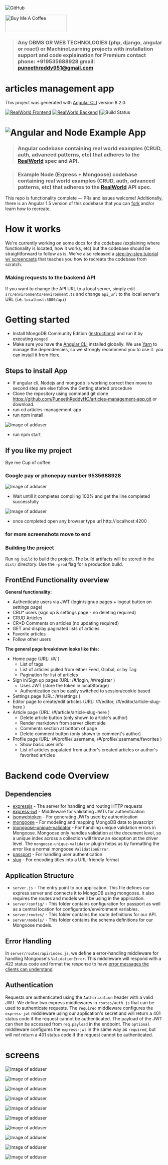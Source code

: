 ![GitHub](https://img.shields.io/github/license/PuneethReddyHC/online-shopping-system-advanced)

<a href="https://www.buymeacoffee.com/PuneethReddyHC" target="_blank"><img src="https://cdn.buymeacoffee.com/buttons/v2/default-yellow.png" alt="Buy Me A Coffee" width="195" height="55"></a>

> ### Any DBMS OR WEB TECHNOLOGIES (php, django, angular or react) or MachineLearning projects with installation support and code explaination for Premium contact phone: +919535688928 gmail: puneethreddy951@gmail.com

# articles management app

This project was generated with [Angular CLI](https://github.com/angular/angular-cli) version 8.2.0.

[![RealWorld Frontend](https://img.shields.io/badge/realworld-frontend-%23783578.svg)](https://github.com/PuneethReddyHC/articles-management-app/)
[![RealWorld Backend](https://img.shields.io/badge/realworld-backend-%23783578.svg)](https://github.com/PuneethReddyHC/articles-management-app/)
[![Build Status](https://travis-ci.org/gothinkster/angular-realworld-example-app.svg?branch=master)

# ![Angular and Node Example App](logo.png)

> ### Angular codebase containing real world examples (CRUD, auth, advanced patterns, etc) that adheres to the [RealWorld]() spec and API.

> ### Example Node (Express + Mongoose) codebase containing real world examples (CRUD, auth, advanced patterns, etc) that adheres to the [RealWorld](https://github.com/PuneethReddyHC/articles-management-app/) API spec.



This repo is functionality complete — PRs and issues welcome!
Additionally, there is an Angular 1.5 version of this codebase that you can [fork](https://github.com/PuneethReddyHC/articles-management-app/) and/or learn how to recreate.


# How it works

We're currently working on some docs for the codebase (explaining where functionality is located, how it works, etc) but the codebase should be straightforward to follow as is. We've also released a [step-by-step tutorial w/ screencasts](https://github.com/PuneethReddyHC/articles-management-app/) that teaches you how to recreate the codebase from scratch.

### Making requests to the backend API

If you want to change the API URL to a local server, simply edit `src/environments/environment.ts` and change `api_url` to the local server's URL (i.e. `localhost:3000/api`)


# Getting started

- Install MongoDB Community Edition ([instructions](https://docs.mongodb.com/manual/installation/#tutorials)) and run it by executing `mongod`
- Make sure you have the [Angular CLI](https://github.com/angular/angular-cli#installation) installed globally. We use [Yarn](https://yarnpkg.com) to manage the dependencies, so we strongly recommend you to use it. you can install it from [Here](https://yarnpkg.com/en/docs/install).

## Steps to install App

- If angular cli, Nodejs and mongodb is working correct then move to second step are else follow the Getting started procedure
- Clone the repository using command git clone https://github.com/PuneethReddyHC/articles-management-app.git 
 or download.
- run cd articles-management-app
- run npm install


![Image of adduser](https://github.com/PuneethReddyHC/articles-management-app/blob/master/screens/command.JPG)


- run npm start 

## If you like my project 
Bye me Cup of coffee

### Google pay or phonepay number 9535688928


![Image of adduser](https://github.com/PuneethReddyHC/articles-management-app/blob/master/screens/npmstart.JPG)


- Wait untill it completes compiling 100% and get the line completed successfully 


![Image of adduser](https://github.com/PuneethReddyHC/articles-management-app/blob/master/screens/npmfinish.JPG)


- once completed open any browser type url http://localhost:4200

### for more screenshots move to end 

### Building the project
Run `ng build` to build the project. The build artifacts will be stored in the `dist/` directory. Use the `-prod` flag for a production build.


## FrontEnd Functionality overview

**General functionality:**

- Authenticate users via JWT (login/signup pages + logout button on settings page)
- CRU* users (sign up & settings page - no deleting required)
- CRUD Articles
- CR*D Comments on articles (no updating required)
- GET and display paginated lists of articles
- Favorite articles
- Follow other users

**The general page breakdown looks like this:**

- Home page (URL: /#/ )
    - List of tags
    - List of articles pulled from either Feed, Global, or by Tag
    - Pagination for list of articles
- Sign in/Sign up pages (URL: /#/login, /#/register )
    - Uses JWT (store the token in localStorage)
    - Authentication can be easily switched to session/cookie based
- Settings page (URL: /#/settings )
- Editor page to create/edit articles (URL: /#/editor, /#/editor/article-slug-here )
- Article page (URL: /#/article/article-slug-here )
    - Delete article button (only shown to article's author)
    - Render markdown from server client side
    - Comments section at bottom of page
    - Delete comment button (only shown to comment's author)
- Profile page (URL: /#/profile/:username, /#/profile/:username/favorites )
    - Show basic user info
    - List of articles populated from author's created articles or author's favorited articles

# Backend code Overview

## Dependencies

- [expressjs](https://github.com/expressjs/express) - The server for handling and routing HTTP requests
- [express-jwt](https://github.com/auth0/express-jwt) - Middleware for validating JWTs for authentication
- [jsonwebtoken](https://github.com/auth0/node-jsonwebtoken) - For generating JWTs used by authentication
- [mongoose](https://github.com/Automattic/mongoose) - For modeling and mapping MongoDB data to javascript 
- [mongoose-unique-validator](https://github.com/blakehaswell/mongoose-unique-validator) - For handling unique validation errors in Mongoose. Mongoose only handles validation at the document level, so a unique index across a collection will throw an exception at the driver level. The `mongoose-unique-validator` plugin helps us by formatting the error like a normal mongoose `ValidationError`.
- [passport](https://github.com/jaredhanson/passport) - For handling user authentication
- [slug](https://github.com/dodo/node-slug) - For encoding titles into a URL-friendly format

## Application Structure

- `server.js` - The entry point to our application. This file defines our express server and connects it to MongoDB using mongoose. It also requires the routes and models we'll be using in the application.
- `server/config/` - This folder contains configuration for passport as well as a central location for configuration/environment variables.
- `server/routes/` - This folder contains the route definitions for our API.
- `server/models/` - This folder contains the schema definitions for our Mongoose models.

## Error Handling

In `server/routes/api/index.js`, we define a error-handling middleware for handling Mongoose's `ValidationError`. This middleware will respond with a 422 status code and format the response to have [error messages the clients can understand]()

## Authentication

Requests are authenticated using the `Authorization` header with a valid JWT. We define two express middlewares in `routes/auth.js` that can be used to authenticate requests. The `required` middleware configures the `express-jwt` middleware using our application's secret and will return a 401 status code if the request cannot be authenticated. The payload of the JWT can then be accessed from `req.payload` in the endpoint. The `optional` middleware configures the `express-jwt` in the same way as `required`, but will *not* return a 401 status code if the request cannot be authenticated.

# screens

![Image of adduser](https://github.com/PuneethReddyHC/articles-management-app/blob/master/screens/homepage.png)

![Image of adduser](https://github.com/PuneethReddyHC/articles-management-app/blob/master/screens/details.png)

![Image of adduser](https://github.com/PuneethReddyHC/articles-management-app/blob/master/screens/editprofile.png)

![Image of adduser](https://github.com/PuneethReddyHC/articles-management-app/blob/master/screens/addarticle.png)

![Image of adduser](https://github.com/PuneethReddyHC/articles-management-app/blob/master/screens/myprofile.png)

![Image of adduser](https://github.com/PuneethReddyHC/articles-management-app/blob/master/screens/otherprofile.png)

![Image of adduser](https://github.com/PuneethReddyHC/articles-management-app/blob/master/screens/topheader.png)

![Image of adduser](https://github.com/PuneethReddyHC/articles-management-app/blob/master/screens/Screenshot%20(64).png)

![Image of adduser](https://github.com/PuneethReddyHC/articles-management-app/blob/master/screens/Screenshot%20(62).png)

![Image of adduser](https://github.com/PuneethReddyHC/articles-management-app/blob/master/screens/Screenshot%20(63).png)


